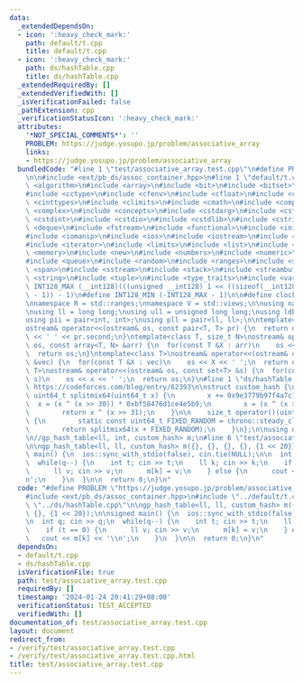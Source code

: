 ```yaml
---
data:
  _extendedDependsOn:
  - icon: ':heavy_check_mark:'
    path: default/t.cpp
    title: default/t.cpp
  - icon: ':heavy_check_mark:'
    path: ds/hashTable.cpp
    title: ds/hashTable.cpp
  _extendedRequiredBy: []
  _extendedVerifiedWith: []
  _isVerificationFailed: false
  _pathExtension: cpp
  _verificationStatusIcon: ':heavy_check_mark:'
  attributes:
    '*NOT_SPECIAL_COMMENTS*': ''
    PROBLEM: https://judge.yosupo.jp/problem/associative_array
    links:
    - https://judge.yosupo.jp/problem/associative_array
  bundledCode: "#line 1 \"test/associative_array.test.cpp\"\n#define PROBLEM \"https://judge.yosupo.jp/problem/associative_array\"\
    \n\n#include <ext/pb_ds/assoc_container.hpp>\n#line 1 \"default/t.cpp\"\n#include\
    \ <algorithm>\n#include <array>\n#include <bit>\n#include <bitset>\n#include <cassert>\n\
    #include <cctype>\n#include <cfenv>\n#include <cfloat>\n#include <chrono>\n#include\
    \ <cinttypes>\n#include <climits>\n#include <cmath>\n#include <compare>\n#include\
    \ <complex>\n#include <concepts>\n#include <cstdarg>\n#include <cstddef>\n#include\
    \ <cstdint>\n#include <cstdio>\n#include <cstdlib>\n#include <cstring>\n#include\
    \ <deque>\n#include <fstream>\n#include <functional>\n#include <initializer_list>\n\
    #include <iomanip>\n#include <ios>\n#include <iostream>\n#include <istream>\n\
    #include <iterator>\n#include <limits>\n#include <list>\n#include <map>\n#include\
    \ <memory>\n#include <new>\n#include <numbers>\n#include <numeric>\n#include <ostream>\n\
    #include <queue>\n#include <random>\n#include <ranges>\n#include <set>\n#include\
    \ <span>\n#include <sstream>\n#include <stack>\n#include <streambuf>\n#include\
    \ <string>\n#include <tuple>\n#include <type_traits>\n#include <variant>\n\n#define\
    \ INT128_MAX (__int128)(((unsigned __int128) 1 << ((sizeof(__int128) * __CHAR_BIT__)\
    \ - 1)) - 1)\n#define INT128_MIN (-INT128_MAX - 1)\n\n#define clock chrono::steady_clock::now().time_since_epoch().count()\n\
    \nnamespace R = std::ranges;\nnamespace V = std::views;\n\nusing namespace std;\n\
    \nusing ll = long long;\nusing ull = unsigned long long;\nusing ldb = long double;\n\
    using pii = pair<int, int>;\nusing pll = pair<ll, ll>;\n\ntemplate<class T>\n\
    ostream& operator<<(ostream& os, const pair<T, T> pr) {\n  return os << pr.first\
    \ << ' ' << pr.second;\n}\ntemplate<class T, size_t N>\nostream& operator<<(ostream&\
    \ os, const array<T, N> &arr) {\n  for(const T &X : arr)\n    os << X << ' ';\n\
    \  return os;\n}\ntemplate<class T>\nostream& operator<<(ostream& os, const vector<T>\
    \ &vec) {\n  for(const T &X : vec)\n    os << X << ' ';\n  return os;\n}\ntemplate<class\
    \ T>\nostream& operator<<(ostream& os, const set<T> &s) {\n  for(const T &x :\
    \ s)\n    os << x << ' ';\n  return os;\n}\n#line 1 \"ds/hashTable.cpp\"\n//source:\
    \ https://codeforces.com/blog/entry/62393\n\nstruct custom_hash {\n    static\
    \ uint64_t splitmix64(uint64_t x) {\n        x += 0x9e3779b97f4a7c15;\n      \
    \  x = (x ^ (x >> 30)) * 0xbf58476d1ce4e5b9;\n        x = (x ^ (x >> 27)) * 0x94d049bb133111eb;\n\
    \        return x ^ (x >> 31);\n    }\n\n    size_t operator()(uint64_t x) const\
    \ {\n        static const uint64_t FIXED_RANDOM = chrono::steady_clock::now().time_since_epoch().count();\n\
    \        return splitmix64(x + FIXED_RANDOM);\n    }\n};\n\nusing namespace __gnu_pbds;\n\
    \n//gp_hash_table<ll, int, custom_hash> m;\n#line 6 \"test/associative_array.test.cpp\"\
    \n\ngp_hash_table<ll, ll, custom_hash> m({}, {}, {}, {}, {1 << 20});\n\nsigned\
    \ main() {\n  ios::sync_with_stdio(false), cin.tie(NULL);\n\n  int q; cin >> q;\n\
    \  while(q--) {\n    int t; cin >> t;\n    ll k; cin >> k;\n    if (t == 0) {\n\
    \      ll v; cin >> v;\n      m[k] = v;\n    } else {\n      cout << m[k] << '\\\
    n';\n    }\n  }\n\n  return 0;\n}\n"
  code: "#define PROBLEM \"https://judge.yosupo.jp/problem/associative_array\"\n\n\
    #include <ext/pb_ds/assoc_container.hpp>\n#include \"../default/t.cpp\"\n#include\
    \ \"../ds/hashTable.cpp\"\n\ngp_hash_table<ll, ll, custom_hash> m({}, {}, {},\
    \ {}, {1 << 20});\n\nsigned main() {\n  ios::sync_with_stdio(false), cin.tie(NULL);\n\
    \n  int q; cin >> q;\n  while(q--) {\n    int t; cin >> t;\n    ll k; cin >> k;\n\
    \    if (t == 0) {\n      ll v; cin >> v;\n      m[k] = v;\n    } else {\n   \
    \   cout << m[k] << '\\n';\n    }\n  }\n\n  return 0;\n}\n"
  dependsOn:
  - default/t.cpp
  - ds/hashTable.cpp
  isVerificationFile: true
  path: test/associative_array.test.cpp
  requiredBy: []
  timestamp: '2024-01-24 20:41:29+08:00'
  verificationStatus: TEST_ACCEPTED
  verifiedWith: []
documentation_of: test/associative_array.test.cpp
layout: document
redirect_from:
- /verify/test/associative_array.test.cpp
- /verify/test/associative_array.test.cpp.html
title: test/associative_array.test.cpp
---
```

